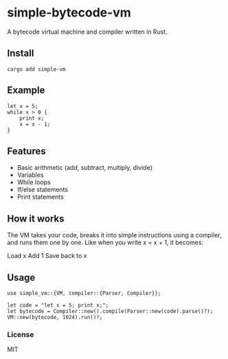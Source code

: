 # simple-bytecode-vm

A bytecode virtual machine and compiler written in Rust.

## Install



```
cargo add simple-vm
```

## Example 
```
let x = 5;
while x > 0 {
    print x;
    x = x - 1;
}
```

## Features

- Basic arithmetic (add, subtract, multiply, divide)
- Variables
- While loops
- If/else statements
- Print statements

## How it works
The VM takes your code, breaks it into simple instructions using a compiler, and runs them one by one. Like when you write x = x + 1, it becomes:

Load x
Add 1
Save back to x


## Usage

```
use simple_vm::{VM, compiler::{Parser, Compiler}};

let code = "let x = 5; print x;";
let bytecode = Compiler::new().compile(Parser::new(code).parse()?);
VM::new(bytecode, 1024).run()?;
```

### License
MIT
